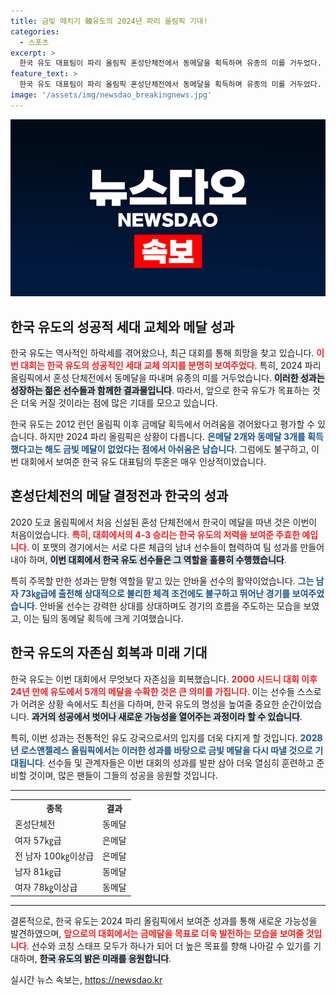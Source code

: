```yaml
---
title: 금빛 메치기 韓유도의 2024년 파리 올림픽 기대!
categories:
  - 스포츠
excerpt: >
  한국 유도 대표팀이 파리 올림픽 혼성단체전에서 동메달을 획득하며 유종의 미를 거두었다. 은메달 2개, 동메달 3개를 기록하며 강호 한국의 재건을 알렸고, 2028 LA올림픽 금메달 기대감을 높였다.
feature_text: >
  한국 유도 대표팀이 파리 올림픽 혼성단체전에서 동메달을 획득하며 유종의 미를 거두었다. 은메달 2개, 동메달 3개를 기록하며 강호 한국의 재건을 알렸고, 2028 LA올림픽 금메달 기대감을 높였다.
image: '/assets/img/newsdao_breakingnews.jpg'
---
```


<p><img src="/assets/img/newsdao_breakingnews.jpg" alt="implanttips 속보" /></p>

<h2 data-ke-size="size26">한국 유도의 성공적 세대 교체와 메달 성과</h2>

<p data-ke-size="size16">한국 유도는 역사적인 하락세를 겪어왔으나, 최근 대회를 통해 희망을 찾고 있습니다. <b><span style="color: #ee2323;">이번 대회는 한국 유도의 성공적인 세대 교체 의지를 분명히 보여주었다</span></b>. 특히, 2024 파리 올림픽에서 혼성 단체전에서 동메달을 따내며 유종의 미를 거두었습니다. <b><span style="background-color: #21538527;">이러한 성과는 성장하는 젊은 선수들과 함께한 결과물입니다</span></b>. 따라서, 앞으로 한국 유도가 목표하는 것은 더욱 커질 것이라는 점에 많은 기대를 모으고 있습니다.</p>

<p data-ke-size="size16">한국 유도는 2012 런던 올림픽 이후 금메달 획득에서 어려움을 겪어왔다고 평가할 수 있습니다. 하지만 2024 파리 올림픽은 상황이 다릅니다. <b><span style="color: #1a5490;">은메달 2개와 동메달 3개를 획득했다고는 해도 금빛 메달이 없었다는 점에서 아쉬움은 남습니다</span></b>. 그럼에도 불구하고, 이번 대회에서 보여준 한국 유도 대표팀의 투혼은 매우 인상적이었습니다.</p>

<h2 data-ke-size="size26">혼성단체전의 메달 결정전과 한국의 성과</h2>

<p data-ke-size="size16">2020 도쿄 올림픽에서 처음 신설된 혼성 단체전에서 한국이 메달을 따낸 것은 이번이 처음이었습니다. <b><span style="color: #ee2323;">특히, 대회에서의 4-3 승리는 한국 유도의 저력을 보여준 주효한 예입니다</span></b>. 이 포맷의 경기에서는 서로 다른 체급의 남녀 선수들이 협력하여 팀 성과를 만들어내야 하며, <b><span style="background-color: #21538527;">이번 대회에서 한국 유도 선수들은 그 역할을 훌륭히 수행했습니다</span></b>.</p>

<p data-ke-size="size16">특히 주목할 만한 성과는 맏형 역할을 맡고 있는 안바울 선수의 활약이었습니다. <b><span style="color: #1a5490;">그는 남자 73㎏급에 출전해 상대적으로 불리한 체격 조건에도 불구하고 뛰어난 경기를 보여주었습니다</span></b>. 안바울 선수는 강력한 상대를 상대하며도 경기의 흐름을 주도하는 모습을 보였고, 이는 팀의 동메달 획득에 크게 기여했습니다.</p>

<h2 data-ke-size="size26">한국 유도의 자존심 회복과 미래 기대</h2>

<p data-ke-size="size16">한국 유도는 이번 대회에서 무엇보다 자존심을 회복했습니다. <b><span style="color: #ee2323;">2000 시드니 대회 이후 24년 만에 유도에서 5개의 메달을 수확한 것은 큰 의미를 가집니다</span></b>. 이는 선수들 스스로가 어려운 상황 속에서도 최선을 다하며, 한국 유도의 명성을 높여줄 중요한 순간이었습니다. <b><span style="background-color: #21538527;">과거의 성공에서 벗어나 새로운 가능성을 열어주는 과정이라 할 수 있습니다</span></b>.</p>

<p data-ke-size="size16">특히, 이번 성과는 전통적인 유도 강국으로서의 입지를 더욱 다지게 할 것입니다. <b><span style="color: #1a5490;">2028년 로스앤젤레스 올림픽에서는 이러한 성과를 바탕으로 금빛 메달을 다시 따낼 것으로 기대됩니다</span></b>. 선수들 및 관계자들은 이번 대회의 성과를 발판 삼아 더욱 열심히 훈련하고 준비할 것이며, 많은 팬들이 그들의 성공을 응원할 것입니다.</p>

<hr>

<table>
  <tr>
    <th>종목</th>
    <th>결과</th>
  </tr>
  <tr>
    <td>혼성단체전</td>
    <td>동메달</td>
  </tr>
  <tr>
    <td>여자 57㎏급</td>
    <td>은메달</td>
  </tr>
  <tr>
    <td>전 남자 100㎏이상급</td>
    <td>은메달</td>
  </tr>
  <tr>
    <td>남자 81㎏급</td>
    <td>동메달</td>
  </tr>
  <tr>
    <td>여자 78㎏이상급</td>
    <td>동메달</td>
  </tr>
</table>

<hr>

<p data-ke-size="size16">결론적으로, 한국 유도는 2024 파리 올림픽에서 보여준 성과를 통해 새로운 가능성을 발견하였으며, <b><span style="color: #ee2323;">앞으로의 대회에서는 금메달을 목표로 더욱 발전하는 모습을 보여줄 것입니다</span></b>. 선수와 코칭 스태프 모두가 하나가 되어 더 높은 목표를 향해 나아갈 수 있기를 기대하며, <b><span style="background-color: #21538527;">한국 유도의 밝은 미래를 응원합니다</span></b>.</p>
실시간 뉴스 속보는, <a href="https://newsdao.kr" rel="dofollow">https://newsdao.kr</a>


